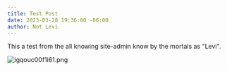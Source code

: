 ```yaml
---
title: Test Post
date: 2023-03-28 19:36:00 -06:00
author: Not Levi
---
```


This a test from the all knowing site-admin know by the mortals as "Levi".

![igqouc00f1i61.png](/uploads/igqouc00f1i61.png)